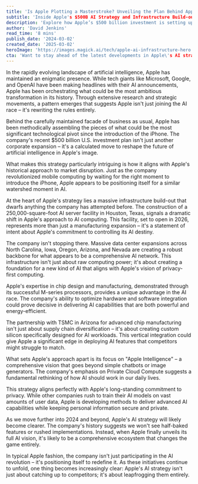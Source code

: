 ```yaml
---
title: 'Is Apple Plotting a Masterstroke? Unveiling the Plan Behind Apple Intelligence'
subtitle: 'Inside Apple's $500B AI Strategy and Infrastructure Build-out'
description: 'Explore how Apple’s $500 billion investment is setting up a potential game-changer in AI, involving massive infrastructure development, cutting-edge chip design, and privacy-focused AI initiatives.'
author: 'David Jenkins'
read_time: '8 mins'
publish_date: '2024-03-02'
created_date: '2025-03-02'
heroImage: 'https://images.magick.ai/tech/apple-ai-infrastructure-hero.jpg'
cta: 'Want to stay ahead of the latest developments in Apple\'s AI strategy? Follow us on LinkedIn for exclusive insights and analysis from our team of tech experts!'
---
```


In the rapidly evolving landscape of artificial intelligence, Apple has maintained an enigmatic presence. While tech giants like Microsoft, Google, and OpenAI have been making headlines with their AI announcements, Apple has been orchestrating what could be the most ambitious transformation in its history. Through extensive research and strategic movements, a pattern emerges that suggests Apple isn't just joining the AI race – it's rewriting the rules entirely.

Behind the carefully maintained facade of business as usual, Apple has been methodically assembling the pieces of what could be the most significant technological pivot since the introduction of the iPhone. The company's recent $500 billion U.S. investment plan isn't just another corporate expansion – it's a calculated move to reshape the future of artificial intelligence in Apple's image.

What makes this strategy particularly intriguing is how it aligns with Apple's historical approach to market disruption. Just as the company revolutionized mobile computing by waiting for the right moment to introduce the iPhone, Apple appears to be positioning itself for a similar watershed moment in AI.

At the heart of Apple's strategy lies a massive infrastructure build-out that dwarfs anything the company has attempted before. The construction of a 250,000-square-foot AI server facility in Houston, Texas, signals a dramatic shift in Apple's approach to AI computing. This facility, set to open in 2026, represents more than just a manufacturing expansion – it's a statement of intent about Apple's commitment to controlling its AI destiny.

The company isn't stopping there. Massive data center expansions across North Carolina, Iowa, Oregon, Arizona, and Nevada are creating a robust backbone for what appears to be a comprehensive AI network. This infrastructure isn't just about raw computing power; it's about creating a foundation for a new kind of AI that aligns with Apple's vision of privacy-first computing.

Apple's expertise in chip design and manufacturing, demonstrated through its successful M-series processors, provides a unique advantage in the AI race. The company's ability to optimize hardware and software integration could prove decisive in delivering AI capabilities that are both powerful and energy-efficient.

The partnership with TSMC in Arizona for advanced chip manufacturing isn't just about supply chain diversification – it's about creating custom silicon specifically designed for AI workloads. This vertical integration could give Apple a significant edge in deploying AI features that competitors might struggle to match.

What sets Apple's approach apart is its focus on "Apple Intelligence" – a comprehensive vision that goes beyond simple chatbots or image generators. The company's emphasis on Private Cloud Compute suggests a fundamental rethinking of how AI should work in our daily lives.

This strategy aligns perfectly with Apple's long-standing commitment to privacy. While other companies rush to train their AI models on vast amounts of user data, Apple is developing methods to deliver advanced AI capabilities while keeping personal information secure and private.

As we move further into 2024 and beyond, Apple's AI strategy will likely become clearer. The company's history suggests we won't see half-baked features or rushed implementations. Instead, when Apple finally unveils its full AI vision, it's likely to be a comprehensive ecosystem that changes the game entirely.

In typical Apple fashion, the company isn't just participating in the AI revolution – it's positioning itself to redefine it. As these initiatives continue to unfold, one thing becomes increasingly clear: Apple's AI strategy isn't just about catching up to competitors; it's about leapfrogging them entirely.